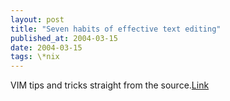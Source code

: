 ```yaml
---
layout: post
title: "Seven habits of effective text editing"
published_at: 2004-03-15
date: 2004-03-15
tags: \*nix
---
```


VIM tips and tricks straight from the source.[Link](http://www.moolenaar.net/habits.html)  

